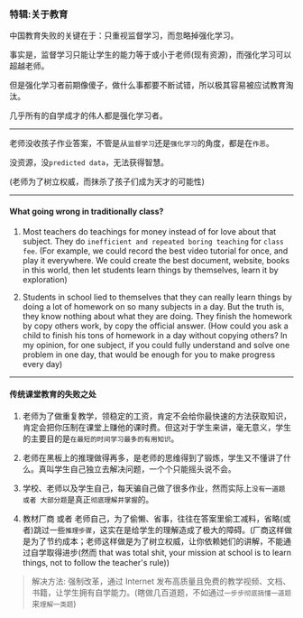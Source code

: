 ### 特辑:关于教育

中国教育失败的关键在于：只重视监督学习，而忽略掉强化学习。

事实是，监督学习只能让学生的能力等于或小于老师(现有资源)，而强化学习可以超越老师。

但是强化学习者前期像傻子，做什么事都要不断试错，所以极其容易被应试教育淘汰。

几乎所有的自学成才的伟人都是强化学习者。

___

老师没收孩子作业答案，不管是从`监督学习`还是`强化学习`的角度，都是在`作恶`。

没资源，没`predicted data`，无法获得智慧。

(老师为了树立权威，而抹杀了孩子们成为天才的可能性)

___

#### What going wrong in traditionally class?

1. Most teachers do teachings for money instead of for love about that subject. They do `inefficient and repeated boring teaching` for `class fee`. (For example, we could record the best video tutorial for once, and play it everywhere. We could create the best document, website, books in this world, then let students learn things by themselves, learn it by exploration)

2. Students in school lied to themselves that they can really learn things by doing a lot of homework on so many subjects in a day. But the truth is, they know nothing about what they are doing. They finish the homework by copy others work, by copy the official answer. (How could you ask a child to finish his tons of homework in a day without copying others? In my opinion, for one subject, if you could fully understand and solve one problem in one day, that would be enough for you to make progress every day)

___

#### 传统课堂教育的失败之处

1. 老师为了做重复教学，领稳定的工资，肯定不会给你最快速的方法获取知识，肯定会把你压制在课堂上赚他的课时费。但这对于学生来讲，毫无意义，学生的主要目的是`在最短的时间学习最多的有用知识`。

2. 老师在黑板上的推理做得再多，是老师的思维得到了锻炼，学生又不懂讲了什么。真叫学生自己独立去解决问题，一个个只能摇头说不会。

3. 学校、老师以及学生自己，每天骗自己做了很多作业，然而实际上`没有一道题 或者 大部分题`是真正`彻底理解并掌握`的。

4. 教材厂商 或者 老师自己，为了偷懒、省事，往往在答案里偷工减料，省略(或者)跳过一些`推理步骤`，这实在是给学生的理解造成了极大的障碍。(厂商这样做是为了节约成本；老师这样做是为了树立权威，让你依赖她们的讲解，不能通过自学取得进步(然而 that was total shit, your mission at school is to learn things, not to follow the teacher's rule))

> 解决方法: 强制改革，通过 Internet 发布高质量且免费的教学视频、文档、书籍，让学生拥有自学能力。(瞎做几百道题，不如通过`一步步彻底搞懂一道题`来`理解一类题`)